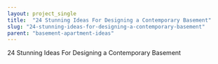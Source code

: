 ```yaml
---
layout: project_single
title:  "24 Stunning Ideas For Designing a Contemporary Basement"
slug: "24-stunning-ideas-for-designing-a-contemporary-basement"
parent: "basement-apartment-ideas"
---
```

24 Stunning Ideas For Designing a Contemporary Basement